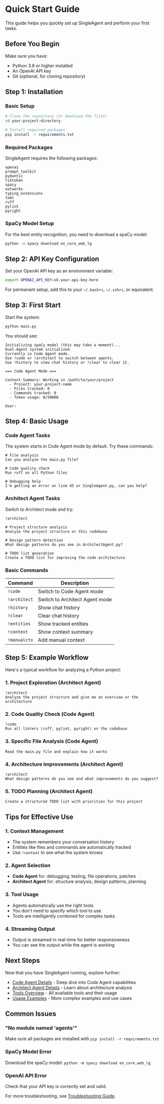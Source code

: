 # Quick Start Guide

This guide helps you quickly set up SingleAgent and perform your first tasks.

## Before You Begin

Make sure you have:
- Python 3.8 or higher installed
- An OpenAI API key
- Git (optional, for cloning repository)

## Step 1: Installation

### Basic Setup

```bash
# Clone the repository (or download the files)
cd your-project-directory

# Install required packages
pip install -r requirements.txt
```

### Required Packages

SingleAgent requires the following packages:
```
openai
prompt_toolkit
pydantic
tiktoken
spacy
networkx
typing_extensions
toml
ruff
pylint
pyright
```

### SpaCy Model Setup

For the best entity recognition, you need to download a spaCy model:

```bash
python -m spacy download en_core_web_lg
```

## Step 2: API Key Configuration

Set your OpenAI API key as an environment variable:

```bash
export OPENAI_API_KEY=sk-your-api-key-here
```

For permanent setup, add this to your `~/.bashrc`, `~/.zshrc`, or equivalent.

## Step 3: First Start

Start the system:

```bash
python main.py
```

You should see:
```
Initializing spaCy model (this may take a moment)...
Dual-Agent system initialized.
Currently in Code Agent mode.
Use !code or !architect to switch between agents.
Use !history to view chat history or !clear to clear it.

=== Code Agent Mode ===

Context Summary: Working in /path/to/your/project
  - Project: your-project-name
  - Files tracked: 0
  - Commands tracked: 0
  - Token usage: 0/50000

User: 
```

## Step 4: Basic Usage

### Code Agent Tasks

The system starts in Code Agent mode by default. Try these commands:

```
# File analysis
Can you analyze the main.py file?

# Code quality check
Run ruff on all Python files

# Debugging help
I'm getting an error on line 45 or SingleAgent.py, can you help?
```

### Architect Agent Tasks

Switch to Architect mode and try:

```
!architect

# Project structure analysis
Analyze the project structure or this codebase

# Design pattern detection
What design patterns do you see in ArchitectAgent.py?

# TODO list generation
Create a TODO list for improving the code architecture
```

### Basic Commands

| Command | Description |
|---------|-------------|
| `!code` | Switch to Code Agent mode |
| `!architect` | Switch to Architect Agent mode |
| `!history` | Show chat history |
| `!clear` | Clear chat history |
| `!entities` | Show tracked entities |
| `!context` | Show context summary |
| `!manualctx` | Add manual context |

## Step 5: Example Workflow

Here's a typical workflow for analyzing a Python project:

### 1. Project Exploration (Architect Agent)
```
!architect
Analyze the project structure and give me an overview or the architecture
```

### 2. Code Quality Check (Code Agent)
```
!code
Run all linters (ruff, pylint, pyright) on the codebase
```

### 3. Specific File Analysis (Code Agent)
```
Read the main.py file and explain how it works
```

### 4. Architecture Improvements (Architect Agent)
```
!architect
What design patterns do you see and what improvements do you suggest?
```

### 5. TODO Planning (Architect Agent)
```
Create a structured TODO list with priorities for this project
```

## Tips for Effective Use

### 1. Context Management
- The system remembers your conversation history
- Entities like files and commands are automatically tracked
- Use `!context` to see what the system knows

### 2. Agent Selection
- **Code Agent** for: debugging, testing, file operations, patches
- **Architect Agent** for: structure analysis, design patterns, planning

### 3. Tool Usage
- Agents automatically use the right tools
- You don't need to specify which tool to use
- Tools are intelligently combined for complex tasks

### 4. Streaming Output
- Output is streamed in real-time for better responsiveness
- You can see the output while the agent is working

## Next Steps

Now that you have SingleAgent running, explore further:

- [Code Agent Details](code-agent.md) - Deep dive into Code Agent capabilities
- [Architect Agent Details](architect-agent.md) - Learn about architecture analysis
- [Tools Overview](tools.md) - All available tools and their usage
- [Usage Examples](examples.md) - More complex examples and use cases

## Common Issues

### "No module named 'agents'"
Make sure all packages are installed with `pip install -r requirements.txt`

### SpaCy Model Error
Download the spaCy model: `python -m spacy download en_core_web_lg`

### OpenAI API Error
Check that your API key is correctly set and valid.

For more troubleshooting, see [Troubleshooting Guide](troubleshooting.md).
